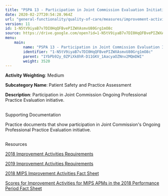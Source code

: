 ```yaml
---
title: "PSPA 13 - Participation in Joint Commission Evaluation Initiative"
date: 2020-02-27T20:54:28.964Z
url: "general-functionality/quality-of-care/measures/improvement-activities-measures/2018-improvement-acti_25.html"
version: 11
id: 1-N5tV9iyaB7v7DI0HqQFBvePIZWXAsmvU80Grg1mO8c
source: https://drive.google.com/open?id=1-N5tV9iyaB7v7DI0HqQFBvePIZWXAsmvU80Grg1mO8c
menu:
    main:
        name: "PSPA 13 - Participation in Joint Commission Evaluation Initiative"
        identifier: "1-N5tV9iyaB7v7DI0HqQFBvePIZWXAsmvU80Grg1mO8c"
        parent: "1YbPb92y_0ZPiXk8hR-D11GKV_1AacyaOZNnv2MQmDWI"
        weight: 3520
---
```









**Activity Weighting**: Medium

**Subcategory Name**: Patient Safety and Practice Assessment

**Description**: Participation in Joint Commission Ongoing Professional Practice Evaluation initiative.







## 

Supporting Documentation

Practice documents that show participation in Joint Commission's Ongoing Professional Practice Evaluation initiative.







## 

Resources

[2018 Improvement Activities Requirements](https://qpp.cms.gov/mips/improvement-activities?py=2018)

[2019 Improvement Activities Requirements](https://qpp.cms.gov/mips/improvement-activities?py=2019)

[2018 MIPS Improvement Activities Fact Sheet](https://qpp.cms.gov/resource/2018%20MIPS%20Improvement%20Activities%20Fact%20Sheet)

[Scores for Improvement Activities for MIPS APMs in the 2018 Performance Period Fact Sheet](https://qpp.cms.gov/resource/2018%20MIPS%20APMs%20improvement%20Activities%20scores%20fact%20sheet)

